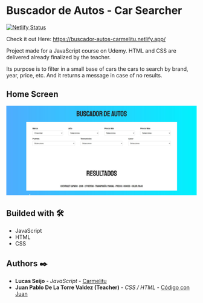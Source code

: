 # Buscador de Autos - Car Searcher

[![Netlify Status](https://api.netlify.com/api/v1/badges/63959774-2dca-4c21-bc0a-bfda70f01ebd/deploy-status)](https://app.netlify.com/sites/buscador-autos-carmelitu/deploys)

Check it out Here: https://buscador-autos-carmelitu.netlify.app/

Project made for a JavaScript course on Udemy. HTML and CSS are delivered already finalized by the teacher.

Its purpose is to filter in a small base of cars the cars to search by brand, year, price, etc. And it returns a message in case of no results.

## Home Screen

<img src="https://github.com/Carmelitu/buscador-autos/blob/master/Buscador.JPG" style="margin: 0 auto"/>

## Builded with 🛠️

* JavaScript
* HTML
* CSS

## Authors ✒️

* **Lucas Seijo** - *JavaScript* - [Carmelitu](https://github.com/Carmelitu)
* **Juan Pablo De La Torre Valdez (Teacher)** - *CSS / HTML* - [Código con Juan](https://codigoconjuan.com/)
